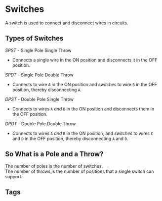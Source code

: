 # Switches

A switch is used to connect and disconnect wires in circuits.  

## Types of Switches
*SPST* - Single Pole Single Throw   
* Connects a single wire in the ON position and disconnects it in the OFF position.

*SPDT* - Single Pole Double Throw  
* Connects to wire `A` in the ON position and *switches* to wire `B` in the OFF position, thereby disconnecting `A`.  

*DPST* - Double Pole Single Throw
* Connects to wires `A` *and* `B` in the ON position and disconnects them in the OFF position.  

*DPDT* - Double Pole Double Throw
* Connects to wires `A` *and* `B` in the ON position, and *switches* to wires `C` and `D` in the OFF position, thereby disconnecting `A` and `B`.  

## So What is a Pole and a Throw?
The number of poles is the number of switches.  
The number of throws is the number of positions that a single switch can support.  

## Tags
